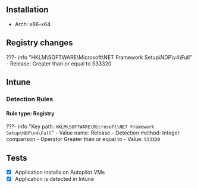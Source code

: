 ## Installation
- Arch: x86-x64

## Registry changes
???- info "HKLM\SOFTWARE\Microsoft\NET Framework Setup\NDP\v4\Full"
	- Release: Greater than or equal to 533320

## Intune
### Detection Rules
#### Rule type: Registry
???- info "Key path: `HKLM\SOFTWARE\Microsoft\NET Framework Setup\NDP\v4\Full`"
	- Value name: Release
	- Detection method: Integer comparison
	- Operator Greater than or equal to
	- Value: `533320`
## Tests
 - [X] Application installs on Autopilot VMs
 - [x] Application is detected in Intune
